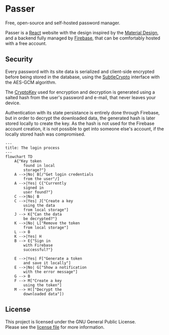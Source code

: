 # Passer

Free, open-source and self-hosted password manager.

Passer is a [React](https://react.dev/) website with the design inspired by the [Material Design](https://m3.material.io/), and a backend fully managed by [Firebase](https://firebase.google.com/), that can be comfortably hosted with a free account.

## Security

Every password with its site data is serialized and client-side encrypted before being stored in the database, using the [SubtleCrypto](https://developer.mozilla.org/en-US/docs/Web/API/SubtleCrypto) interface with the AES-GCM algorithm.

The [CryptoKey](https://developer.mozilla.org/en-US/docs/Web/API/CryptoKey) used for encryption and decryption is generated using a salted hash from the user's password and e-mail, that never leaves your device.

Authentication with its state persistance is entirely done through Firebase, but in order to decrypt the downloaded data, the generated hash is later stored locally to create the key.
As the hash is not used for the Firebase account creation, it is not possible to get into someone else's account, if the locally stored hash was compromised.

```mermaid
---
title: The login process
---
flowchart TD
	A{"Key token
		found in local
		storage?"}
	A -->|No| B[/"Get login credentials
		from the user"/]
	A -->|Yes| C{"Currently
		signed in
		user found?"}
	C -->|No| B
	C -->|Yes| J["Create a key
		using the data
		from local storage"]
	J --> K{"Can the data
		be decrypted?"}
	K -->|No| L["Remove the token
		from local storage"]
	L --> B
	K -->|Yes| H
	B --> E{"Sign in
		with Firebase
		successful?"}
	
	E -->|Yes| F["Generate a token
		and save it locally"]
	E -->|No| G["Show a notification
		with the error message"]
	G --> B
	F --> M["Create a key
		using the token"]
	M --> H(["Decrypt the
		downloaded data"])
```

## License

This project is licensed under the GNU General Public License.
\
Please see the [license file](LICENSE) for more information.
